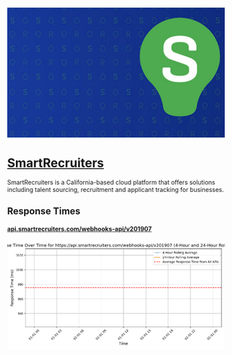 [![Visit SmartRecruiters](imagePreview.jpg)](https://smartrecruiters.com)

# [SmartRecruiters](https://smartrecruiters.com)

SmartRecruiters is a California-based cloud platform that offers solutions including talent sourcing, recruitment and applicant tracking for businesses.

## Response Times

#### [api.smartrecruiters.com/webhooks-api/v201907](https://api.smartrecruiters.com/webhooks-api/v201907)

![api.smartrecruiters.com/webhooks-api/v201907](response-time-charts/6170692e736d617274726563727569746572732e636f6d2f776562686f6f6b732d6170692f76323031393037.png)
